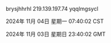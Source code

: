 brysjhhrhl 219.139.197.74 yqqlmgsycl

2024年 11月 04日 星期一 07:40:02 CST

2024年 11月 03日 星期日 23:40:02 GMT
